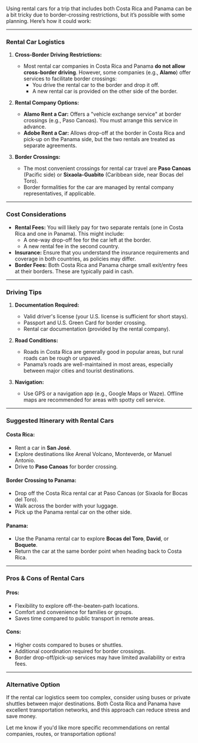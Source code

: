 Using rental cars for a trip that includes both Costa Rica and Panama can be a bit tricky due to border-crossing restrictions, but it’s possible with some planning. Here’s how it could work:

---

### **Rental Car Logistics**
1. **Cross-Border Driving Restrictions:**
   - Most rental car companies in Costa Rica and Panama **do not allow cross-border driving**. However, some companies (e.g., **Alamo**) offer services to facilitate border crossings:
     - You drive the rental car to the border and drop it off.
     - A new rental car is provided on the other side of the border.

2. **Rental Company Options:**
   - **Alamo Rent a Car:** Offers a "vehicle exchange service" at border crossings (e.g., Paso Canoas). You must arrange this service in advance.
   - **Adobe Rent a Car:** Allows drop-off at the border in Costa Rica and pick-up on the Panama side, but the two rentals are treated as separate agreements.

3. **Border Crossings:**
   - The most convenient crossings for rental car travel are **Paso Canoas** (Pacific side) or **Sixaola-Guabito** (Caribbean side, near Bocas del Toro).
   - Border formalities for the car are managed by rental company representatives, if applicable.

---

### **Cost Considerations**
- **Rental Fees:** You will likely pay for two separate rentals (one in Costa Rica and one in Panama). This might include:
  - A one-way drop-off fee for the car left at the border.
  - A new rental fee in the second country.
- **Insurance:** Ensure that you understand the insurance requirements and coverage in both countries, as policies may differ.
- **Border Fees:** Both Costa Rica and Panama charge small exit/entry fees at their borders. These are typically paid in cash.

---

### **Driving Tips**
1. **Documentation Required:**
   - Valid driver's license (your U.S. license is sufficient for short stays).
   - Passport and U.S. Green Card for border crossing.
   - Rental car documentation (provided by the rental company).

2. **Road Conditions:**
   - Roads in Costa Rica are generally good in popular areas, but rural roads can be rough or unpaved.
   - Panama’s roads are well-maintained in most areas, especially between major cities and tourist destinations.

3. **Navigation:**
   - Use GPS or a navigation app (e.g., Google Maps or Waze). Offline maps are recommended for areas with spotty cell service.

---

### **Suggested Itinerary with Rental Cars**
#### **Costa Rica:**
- Rent a car in **San José**.
- Explore destinations like Arenal Volcano, Monteverde, or Manuel Antonio.
- Drive to **Paso Canoas** for border crossing.

#### **Border Crossing to Panama:**
- Drop off the Costa Rica rental car at Paso Canoas (or Sixaola for Bocas del Toro).
- Walk across the border with your luggage.
- Pick up the Panama rental car on the other side.

#### **Panama:**
- Use the Panama rental car to explore **Bocas del Toro**, **David**, or **Boquete**.
- Return the car at the same border point when heading back to Costa Rica.

---

### **Pros & Cons of Rental Cars**
#### **Pros:**
- Flexibility to explore off-the-beaten-path locations.
- Comfort and convenience for families or groups.
- Saves time compared to public transport in remote areas.

#### **Cons:**
- Higher costs compared to buses or shuttles.
- Additional coordination required for border crossings.
- Border drop-off/pick-up services may have limited availability or extra fees.

---

### **Alternative Option**
If the rental car logistics seem too complex, consider using buses or private shuttles between major destinations. Both Costa Rica and Panama have excellent transportation networks, and this approach can reduce stress and save money.

Let me know if you'd like more specific recommendations on rental companies, routes, or transportation options!
